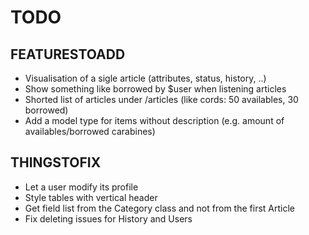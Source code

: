 TODO
====

FEATURESTOADD
-------------

* Visualisation of a sigle article (attributes, status, history, ..)
* Show something like borrowed by $user when listening articles
* Shorted list of articles under /articles (like cords: 50 availables, 30 borrowed)
* Add a model type for items without description (e.g. amount of availables/borrowed carabines)

THINGSTOFIX
-----------

* Let a user modify its profile
* Style tables with vertical header
* Get field list from the Category class and not from the first Article
* Fix deleting issues for History and Users
